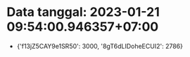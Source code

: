 # Data tanggal: 2023-01-21 09:54:00.946357+07:00

* {'f13jZ5CAY9e1SR50': 3000, '8gT6dLIDoheECUI2': 2786}
